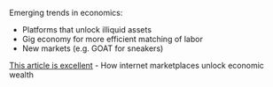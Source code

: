---
---

Emerging trends in economics:

- Platforms that unlock illiquid assets
- Gig economy for more efficient matching of labor
- New markets (e.g. GOAT for sneakers)

[This article is excellent](http://abovethecrowd.com/2019/02/27/money-out-of-nowhere-how-internet-marketplaces-unlock-economic-wealth/) - How internet marketplaces unlock economic wealth

